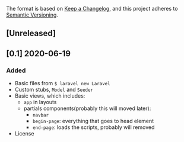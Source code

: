 The format is based on [Keep a Changelog](https://keepachangelog.com/en/1.0.0/),
and this project adheres to [Semantic Versioning](https://semver.org/spec/v2.0.0.html).

## [Unreleased]

## [0.1] 2020-06-19
### Added
- Basic files from `$ laravel new Laravel`
- Custom stubs, `Model` and `Seeder`
- Basic views, which includes:
	- `app` in layouts
	- partials components(probably this will moved later):
		- `navbar`
		- `begin-page`: everything that goes to head element
		- `end-page`: loads the scripts, probably will removed
- License
